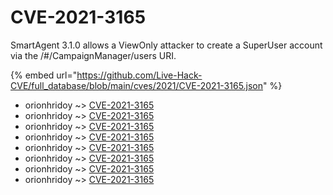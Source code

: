 # CVE-2021-3165

SmartAgent 3.1.0 allows a ViewOnly attacker to create a SuperUser account via the /#/CampaignManager/users URI.

{% embed url="https://github.com/Live-Hack-CVE/full_database/blob/main/cves/2021/CVE-2021-3165.json" %}


* orionhridoy ~> [CVE-2021-3165](https://www.alice-snow.ru/2021/database/cve-2021-3165/cve-2021-3165-orionhridoy)
* orionhridoy ~> [CVE-2021-3165](https://www.alice-snow.ru/2021/database/cve-2021-3165/cve-2021-3165-orionhridoy)
* orionhridoy ~> [CVE-2021-3165](https://www.alice-snow.ru/2021/database/cve-2021-3165/cve-2021-3165-orionhridoy)
* orionhridoy ~> [CVE-2021-3165](https://www.alice-snow.ru/2021/database/cve-2021-3165/cve-2021-3165-orionhridoy)
* orionhridoy ~> [CVE-2021-3165](https://www.alice-snow.ru/2021/database/cve-2021-3165/cve-2021-3165-orionhridoy)
* orionhridoy ~> [CVE-2021-3165](https://www.alice-snow.ru/2021/database/cve-2021-3165/cve-2021-3165-orionhridoy)
* orionhridoy ~> [CVE-2021-3165](https://www.alice-snow.ru/2021/database/cve-2021-3165/cve-2021-3165-orionhridoy)
* orionhridoy ~> [CVE-2021-3165](https://www.alice-snow.ru/2021/database/cve-2021-3165/cve-2021-3165-orionhridoy)
